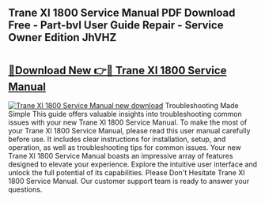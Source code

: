 ## Trane Xl 1800 Service Manual PDF Download Free - Part-bvI User Guide Repair - Service Owner Edition JhVHZ

# <h2><a href="http://bc64382.oget.top/?id=Trane+Xl+1800+Service+Manual">🔗Download New 👉🔴 Trane Xl 1800 Service Manual</a></h2>

[![Trane Xl 1800 Service Manual new download](https://i.imgur.com/5g1atiW.png)](http://bc64382.oget.top/?id=Trane+Xl+1800+Service+Manual)
Troubleshooting Made Simple This guide offers valuable insights into troubleshooting common issues with your new Trane Xl 1800 Service Manual. To make the most of your Trane Xl 1800 Service Manual, please read this user manual carefully before use. It includes clear instructions for installation, setup, and operation, as well as troubleshooting tips for common issues. Your new Trane Xl 1800 Service Manual boasts an impressive array of features designed to elevate your experience. Explore the intuitive user interface and unlock the full potential of its capabilities. Please Don't Hesitate Trane Xl 1800 Service Manual. Our customer support team is ready to answer your questions.
